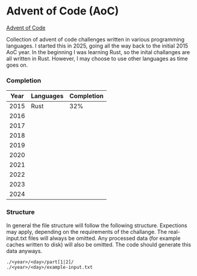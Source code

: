 # Advent of Code (AoC)

[Advent of Code](https://adventofcode.com/)

Collection of advent of code challenges written in various programming languages. I
started this in 2025, going all the way back to the initial 2015 AoC year. In the 
beginning I was learning Rust, so the inital challanges are all written in Rust.
However, I may choose to use other languages as time goes on.

### Completion

|Year|Languages|Completion|
|----|---------|----------|
|2015|Rust|32%|
|2016|||
|2017|||
|2018|||
|2019|||
|2020|||
|2021|||
|2022|||
|2023|||
|2024|||

### Structure

In general the file structure will follow the following structure. Expections may 
apply, depending on the requirements of the challange. The real-input.txt files 
will always be omitted. Any processed data (for example caches written to disk) 
will also be omitted. The code should generate this data anyways.

```
./<year>/<day>/part[1|2]/
./<year>/<day>/example-input.txt
```
